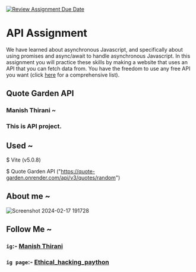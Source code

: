 [![Review Assignment Due Date](https://classroom.github.com/assets/deadline-readme-button-24ddc0f5d75046c5622901739e7c5dd533143b0c8e959d652212380cedb1ea36.svg)](https://classroom.github.com/a/mNBfRTjo)
# API Assignment

We have learned about asynchronous Javascript, and specifically about using promises and async/await to handle asynchronous Javascript. In this assignment you will practice these skills by making a website that uses an API that you can fetch data from. You have the freedom to use any free API you want (click [here](https://github.com/public-apis/public-apis?tab=readme-ov-file) for a comprehensive list).


## Quote Garden API
### Manish Thirani ~

### This is API project.

## Used ~
$ Vite (v5.0.8)

$ Quote Garden API ("https://quote-garden.onrender.com/api/v3/quotes/random")
## About me ~
![Screenshot 2024-02-17 191728](https://github.com/manish20002/webpages/assets/73772706/6a14cda6-3209-490e-be91-5a6eee230c8c)

## Follow Me ~
### `ig`:- [Manish Thirani](https://www.instagram.com/manish_heroisgreat_20/)
### `ig page`:- [Ethical_hacking_paython](https://www.instagram.com/ethical_hacking_python)
